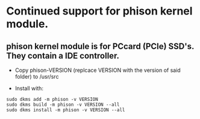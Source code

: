 # Continued support for phison kernel module.
## phison kernel module is for PCcard (PCIe) SSD's. They contain a IDE controller.

* Copy phison-VERSION (replcace VERSION with the version of said folder) to /usr/src

* Install with:
```
sudo dkms add -m phison -v VERSION
sudo dkms build -m phison -v VERSION --all
sudo dkms install -m phison -v VERSION --all
```
